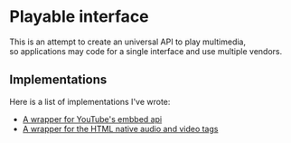 # Playable interface

This is an attempt to create an universal API to play multimedia,  
so applications may code for a single interface and use multiple vendors.

## Implementations

Here is a list of implementations I've wrote:

- [A wrapper for YouTube's embbed api](https://github.com/wishgranter-project/playable-youtube-wrapper)
- [A wrapper for the HTML native audio and video tags](https://github.com/wishgranter-project/playable-html-wrapper)
